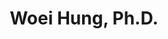 ---
layout: leaf-node
title: "Woei Hung, Ph.D."
title-url: "https://education.und.edu/teaching-and-learning/faculty/hung.cfm"
author: [ "" ]
groups: [ "pedagogical-styles" ]
categories: [ "problem-based-learning" ]
topics: [ "biographies" ]
summary: >
  Woei Hung is currently a professor and graduate director of the Instructional Design and Technology Program (Department of Teaching& Learning) at the University of North Dakota. His research areas include problem-based learning (PBL), complex problem solving, types and difficulty levels of problems, systems thinking and modeling, concept mapping and formation, and creativity.
cite: >
  
pub-date: 
added_date: 2017-04-28
resource-type: external-page
---